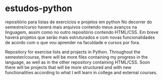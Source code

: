 # estudos-python
repositório para listas de exercícios e projetos em python
No decorrer do semestre/curso haverá mais arquivos contendo meus avanços na linguagem, assim como no outro repositório contendo HTML/CSS. Em breve haverá projetos que serão mais estruturados e com novas funcionalidades de acordo com o que vou aprender na faculdade e cursos por fora.


Repository for exercise lists and projects in Python. Throughout the semester/course, there will be more files containing my progress in the language, as well as in the other repository containing HTML/CSS. Soon there will be projects that will be more structured and with new functionalities according to what I will learn in college and external courses.
